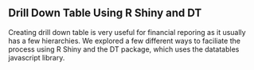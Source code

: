 ## Drill Down Table Using R Shiny and DT
Creating drill down table is very useful for financial reporing as it usually has a few hierarchies. We explored a few different ways
to faciliate the process using R Shiny and the DT package, which uses the datatables javascript library.
